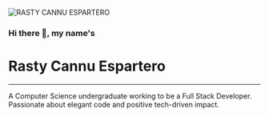 ![RASTY CANNU ESPARTERO](https://github.com/RastyFullStaxx/RastyFullStaxx/assets/133841842/843c0b91-93b6-48f3-9437-1069f2f2e086)

### Hi there 👋, my name's

# Rasty Cannu Espartero
___
A Computer Science undergraduate working to be a Full Stack Developer. Passionate about elegant code and positive tech-driven impact.
